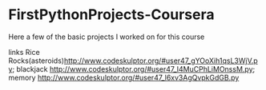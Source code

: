 # FirstPythonProjects-Coursera

Here a few of the basic projects I worked on for this course

links
Rice Rocks(asteroids)http://www.codeskulptor.org/#user47_gYOoXih1qsL3WjV.py;
blackjack http://www.codeskulptor.org/#user47_I4MuCPhLiMOnssM.py;
memory http://www.codeskulptor.org/#user47_l6xv3AgQvpkGdGB.py
